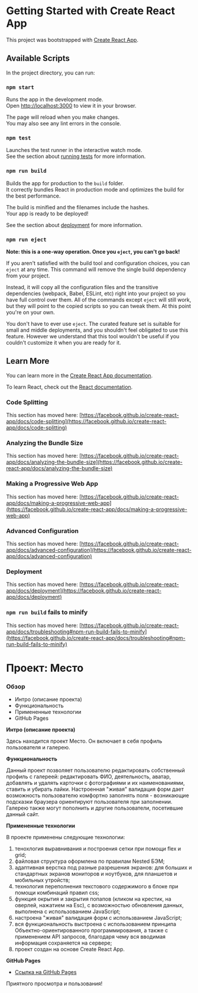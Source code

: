 # Getting Started with Create React App

This project was bootstrapped with [Create React App](https://github.com/facebook/create-react-app).

## Available Scripts

In the project directory, you can run:

### `npm start`

Runs the app in the development mode.\
Open [http://localhost:3000](http://localhost:3000) to view it in your browser.

The page will reload when you make changes.\
You may also see any lint errors in the console.

### `npm test`

Launches the test runner in the interactive watch mode.\
See the section about [running tests](https://facebook.github.io/create-react-app/docs/running-tests) for more information.

### `npm run build`

Builds the app for production to the `build` folder.\
It correctly bundles React in production mode and optimizes the build for the best performance.

The build is minified and the filenames include the hashes.\
Your app is ready to be deployed!

See the section about [deployment](https://facebook.github.io/create-react-app/docs/deployment) for more information.

### `npm run eject`

**Note: this is a one-way operation. Once you `eject`, you can't go back!**

If you aren't satisfied with the build tool and configuration choices, you can `eject` at any time. This command will remove the single build dependency from your project.

Instead, it will copy all the configuration files and the transitive dependencies (webpack, Babel, ESLint, etc) right into your project so you have full control over them. All of the commands except `eject` will still work, but they will point to the copied scripts so you can tweak them. At this point you're on your own.

You don't have to ever use `eject`. The curated feature set is suitable for small and middle deployments, and you shouldn't feel obligated to use this feature. However we understand that this tool wouldn't be useful if you couldn't customize it when you are ready for it.

## Learn More

You can learn more in the [Create React App documentation](https://facebook.github.io/create-react-app/docs/getting-started).

To learn React, check out the [React documentation](https://reactjs.org/).

### Code Splitting

This section has moved here: [https://facebook.github.io/create-react-app/docs/code-splitting](https://facebook.github.io/create-react-app/docs/code-splitting)

### Analyzing the Bundle Size

This section has moved here: [https://facebook.github.io/create-react-app/docs/analyzing-the-bundle-size](https://facebook.github.io/create-react-app/docs/analyzing-the-bundle-size)

### Making a Progressive Web App

This section has moved here: [https://facebook.github.io/create-react-app/docs/making-a-progressive-web-app](https://facebook.github.io/create-react-app/docs/making-a-progressive-web-app)

### Advanced Configuration

This section has moved here: [https://facebook.github.io/create-react-app/docs/advanced-configuration](https://facebook.github.io/create-react-app/docs/advanced-configuration)

### Deployment

This section has moved here: [https://facebook.github.io/create-react-app/docs/deployment](https://facebook.github.io/create-react-app/docs/deployment)

### `npm run build` fails to minify

This section has moved here: [https://facebook.github.io/create-react-app/docs/troubleshooting#npm-run-build-fails-to-minify](https://facebook.github.io/create-react-app/docs/troubleshooting#npm-run-build-fails-to-minify)

# Проект: Место

### Обзор
* Интро (описание проекта)
* Функциональность
* Примененные технологии
* GitHub Pages

**Интро (описание проекта)**

Здесь находится проект Место. Он включает в себя профиль пользователя и галерею.

**Функциональность**

Данный проект позволяет пользователю редактировать собственный профиль с галереей: редактировать ФИО, деятельность, аватар, добавлять и удалять карточки с фотографиями и их наименованиями, ставить и убирать лайки. Настроенная "живая" валидация форм дает возможность пользователю комфортно заполнять поля - возникающие подсказки браузера ориентируют пользователя при заполнении. Галерею также могут пополнить и другие пользователи, посетившие данный сайт.

**Примененные технологии**

В проекте применены следующие технологии:
1. тенохлогия выравнивания и построения сетки при помощи flex и grid;
2. файловая структура оформлена по правилам Nested БЭМ;
3. адаптивная верстка под разные разрешения экранов: для больших и стандартных экранов мониторов и ноутбуков, для планшетов и мобильных утройств;
4. технология переполнения текстового содержимого в блоке при помощи комбинаций правил css;
5. функция окрытия и закрытия попапов (кликом на крестик, на оверлей, нажатием на Esc), с возможностью обновления данных, выполнена с использованием JavaScript;
6. настроена "живая" валидация форм с использванием JavaScript;
7. вся функциональность выстроена с использованием принципа Объектно-ориентированного программирования, а также с применением API запросов, благодаря чему вся вводимая информация сохраняется на сервере;
8. проект создан на основе Create React App.

**GitHub Pages**

* [Ссылка на GitHub Pages](https://tatyanadudchenko.github.io/mesto-ract/index.html)


Приятного просмотра и пользования!

